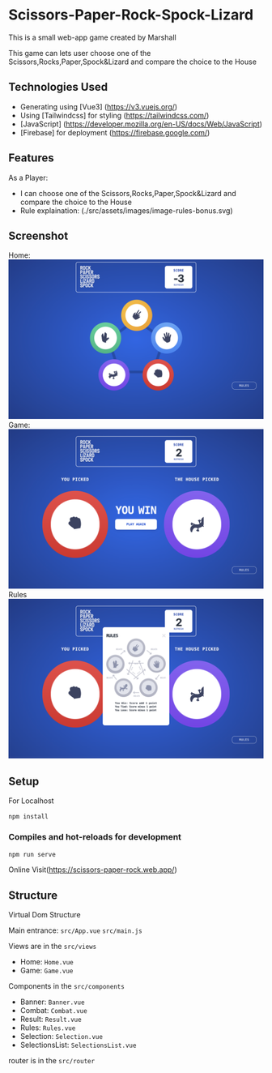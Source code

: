 # Scissors-Paper-Rock-Spock-Lizard

This is a small web-app game created by Marshall

This game can lets user choose one of the Scissors,Rocks,Paper,Spock&Lizard and compare the choice to the House


## Technologies Used
- Generating using [Vue3] (https://v3.vuejs.org/)
- Using [Tailwindcss] for styling (https://tailwindcss.com/)
- [JavaScript] (https://developer.mozilla.org/en-US/docs/Web/JavaScript)
- [Firebase] for deployment (https://firebase.google.com/)

## Features
As a Player:
- I can choose one of the Scissors,Rocks,Paper,Spock&Lizard and compare the choice to the House
- Rule explaination: (./src/assets/images/image-rules-bonus.svg)

## Screenshot
Home:
![Home](./src/assets/screenshots/Home.png)
Game:
![Game](./src/assets/screenshots/Game.png)
Rules
![Rules](./src/assets/screenshots/Rules.png)

## Setup

For Localhost

```
npm install
```

### Compiles and hot-reloads for development
```
npm run serve
```

Online Visit(https://scissors-paper-rock.web.app/)
## Structure

Virtual Dom Structure

Main entrance: ```src/App.vue```
               ```src/main.js```

Views are in the ```src/views ```
  - Home:  ```Home.vue```
  - Game: ```Game.vue```

Components in the ```src/components```
  - Banner: ```Banner.vue```
  - Combat: ```Combat.vue```
  - Result: ```Result.vue```
  - Rules:  ```Rules.vue```
  - Selection:  ```Selection.vue```
  - SelectionsList:  ```SelectionsList.vue```      

router is in the ```src/router```





